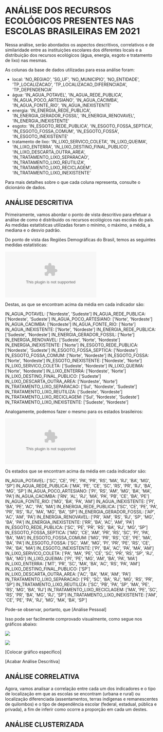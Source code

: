 # ANÁLISE DOS RECURSOS ECOLÓGICOS PRESENTES NAS ESCOLAS BRASILEIRAS EM 2021

Nessa análise, serão abordados os aspectos descritivos, correlativos e de similaridade entre as instituições escolares dos diferentes locais e a distribuição dos recursos ecológicos (água, energia, esgoto e tratamento de lixo) nas mesmas.

As colunas da base de dados utilizadas para essa análise foram:
- local: 'NO_REGIAO', 'SG_UF', 'NO_MUNICIPIO', 'NO_ENTIDADE', 'TP_LOCALIZACAO', 'TP_LOCALIZACAO_DIFERENCIADA', 'TP_DEPENDENCIA'
- água: 'IN_AGUA_POTAVEL', 'IN_AGUA_REDE_PUBLICA', 'IN_AGUA_POCO_ARTESIANO', 'IN_AGUA_CACIMBA',                'IN_AGUA_FONTE_RIO', 'IN_AGUA_INEXISTENTE'
- energia: 'IN_ENERGIA_REDE_PUBLICA', 'IN_ENERGIA_GERADOR_FOSSIL', 'IN_ENERGIA_RENOVAVEL', 'IN_ENERGIA_INEXISTENTE'
- esgoto: 'IN_ESGOTO_REDE_PUBLICA', 'IN_ESGOTO_FOSSA_SEPTICA', 'IN_ESGOTO_FOSSA_COMUM', 'IN_ESGOTO_FOSSA', 'IN_ESGOTO_INEXISTENTE'
- tratamento de lixo: 'IN_LIXO_SERVICO_COLETA', 'IN_LIXO_QUEIMA', 'IN_LIXO_ENTERRA', 'IN_LIXO_DESTINO_FINAL_PUBLICO', 'IN_LIXO_DESCARTA_OUTRA_AREA', 'IN_TRATAMENTO_LIXO_SEPARACAO', 'IN_TRATAMENTO_LIXO_REUTILIZA', 'IN_TRATAMENTO_LIXO_RECICLAGEM', 'IN_TRATAMENTO_LIXO_INEXISTENTE'

Para mais detalhes sobre o que cada coluna representa, consulte o dicionário de dados.

## ANÁLISE DESCRITIVA

Primeiramente, vamos abordar o ponto de vista descritivo para efetuar a análise de como é distribuido os recursos ecológicos nas escolas do país. As medidas estatísticas utilizadas foram o mínimo, o máximo, a média, a mediana e o desvio padrão.

Do ponto de vista das Regiões Demográficas do Brasil, temos as seguintes medidas estatísticas:

![Dados Descritivos das Escolas Brasileiras, por Regiões Demográficas](dados_reg.csv)

Destas, as que se encontram acima da média em cada indicador são:

IN_AGUA_POTAVEL: ['Nordeste', 'Sudeste']
IN_AGUA_REDE_PUBLICA: ['Nordeste', 'Sudeste']
IN_AGUA_POCO_ARTESIANO: ['Norte', 'Nordeste']
IN_AGUA_CACIMBA: ['Nordeste']
IN_AGUA_FONTE_RIO: ['Norte']
IN_AGUA_INEXISTENTE: ['Norte', 'Nordeste']
IN_ENERGIA_REDE_PUBLICA: ['Sudeste', 'Nordeste']
IN_ENERGIA_GERADOR_FOSSIL: ['Norte']
IN_ENERGIA_RENOVAVEL: ['Sudeste', 'Norte', 'Nordeste']
IN_ENERGIA_INEXISTENTE: ['Norte']
IN_ESGOTO_REDE_PUBLICA: ['Nordeste', 'Sudeste']
IN_ESGOTO_FOSSA_SEPTICA: ['Nordeste']
IN_ESGOTO_FOSSA_COMUM: ['Norte', 'Nordeste']
IN_ESGOTO_FOSSA: ['Norte', 'Nordeste']
IN_ESGOTO_INEXISTENTE: ['Nordeste', 'Norte']
IN_LIXO_SERVICO_COLETA: ['Sudeste', 'Nordeste']
IN_LIXO_QUEIMA: ['Norte', 'Nordeste']
IN_LIXO_ENTERRA: ['Nordeste', 'Norte']
IN_LIXO_DESTINO_FINAL_PUBLICO: ['Sudeste']
IN_LIXO_DESCARTA_OUTRA_AREA: ['Nordeste', 'Norte']
IN_TRATAMENTO_LIXO_SEPARACAO: ['Sul', 'Nordeste', 'Sudeste']
IN_TRATAMENTO_LIXO_REUTILIZA: ['Sudeste', 'Nordeste']
IN_TRATAMENTO_LIXO_RECICLAGEM: ['Sul', 'Nordeste', 'Sudeste']
IN_TRATAMENTO_LIXO_INEXISTENTE: ['Sudeste', 'Nordeste']

Analogamente, podemos fazer o mesmo para os estados brasileiros:

![Dados Descritivos das Escolas Brasileiras, por estados](dados_est.csv)

Os estados que se encontram acima da média em cada indicador são:

IN_AGUA_POTAVEL: ['SC', 'CE', 'PE', 'PA', 'PR', 'RS', 'MA', 'RJ', 'BA', 'MG', 'SP']
IN_AGUA_REDE_PUBLICA: ['MA', 'PE', 'CE', 'SC', 'RS', 'PR', 'RJ', 'BA', 'MG', 'SP']
IN_AGUA_POCO_ARTESIANO: ['PI', 'RS', 'AM', 'MG', 'BA', 'MA', 'PA']
IN_AGUA_CACIMBA: ['RN', 'AL', 'RJ', 'MA', 'PA', 'PB', 'CE', 'BA', 'PE']
IN_AGUA_FONTE_RIO: ['MG', 'BA', 'PA', 'AM']
IN_AGUA_INEXISTENTE: ['PI', 'BA', 'PE', 'AC', 'PA', 'MA']
IN_ENERGIA_REDE_PUBLICA: ['SC', 'CE', 'PE', 'PA', 'PR', 'RS', 'RJ', 'MA', 'MG', 'BA', 'SP']
IN_ENERGIA_GERADOR_FOSSIL: ['AP', 'AC', 'AM', 'PA']
IN_ENERGIA_RENOVAVEL: ['PR', 'AM', 'RS', 'RJ', 'SP', 'MG', 'BA', 'PA']
IN_ENERGIA_INEXISTENTE: ['RR', 'BA', 'AC', 'AM', 'PA']
IN_ESGOTO_REDE_PUBLICA: ['SC', 'PE', 'PR', 'RS', 'BA', 'RJ', 'MG', 'SP']
IN_ESGOTO_FOSSA_SEPTICA: ['MG', 'CE', 'AM', 'PR', 'RS', 'SC', 'PI', 'PA', 'BA', 'MA']
IN_ESGOTO_FOSSA_COMUM: ['MG', 'PR', 'RS', 'CE', 'PE', 'MA', 'BA', 'PA']
IN_ESGOTO_FOSSA: ['SC', 'AM', 'MG', 'PI', 'PR', 'PE', 'RS', 'CE', 'PA', 'BA', 'MA']
IN_ESGOTO_INEXISTENTE: ['PI', 'BA', 'AC', 'PA', 'MA', 'AM']
IN_LIXO_SERVICO_COLETA: ['PA', 'MA', 'PE', 'CE', 'SC', 'PR', 'RS', 'SP', 'RJ', 'BA', 'MG']
IN_LIXO_QUEIMA: ['PI', 'PE', 'MG', 'AM', 'BA', 'PA', 'MA']
IN_LIXO_ENTERRA: ['MT', 'PR', 'SC', 'MA', 'BA', 'AC', 'RS', 'PA', 'AM']
IN_LIXO_DESTINO_FINAL_PUBLICO: ['SP']
IN_LIXO_DESCARTA_OUTRA_AREA: ['AC', 'BA', 'MA', 'AM', 'PA']
IN_TRATAMENTO_LIXO_SEPARACAO: ['PE', 'SC', 'BA', 'RJ', 'MG', 'RS', 'PR', 'SP']
IN_TRATAMENTO_LIXO_REUTILIZA: ['SC', 'PB', 'PA', 'SP', 'MA', 'PE', 'RS', 'MG', 'BA', 'RJ']
IN_TRATAMENTO_LIXO_RECICLAGEM: ['MA', 'PE', 'SC', 'RS', 'PR', 'BA', 'MG', 'RJ', 'SP']
IN_TRATAMENTO_LIXO_INEXISTENTE: ['AM', 'CE', 'PE', 'PA', 'RJ', 'MG', 'MA', 'BA', 'SP']

Pode-se observar, portanto, que [Análise Pessoal]

Isso pode ser facilmente comprovado visualmente, como segue nos gráficos abaixo:

![](desc_NO_REGIAO.png)

![](desc_SG_UF.png)

[Colocar gráfico específico]

[Acabar Análise Descritiva]

## ANÁLISE CORRELATIVA

Agora, vamos analisar a correlação entre cada um dos indicadores e o tipo de localização em que as escolas se encontram (urbana e rural) ou localização diferenciada (assentamentos, terras indígenas e remanescentes de quilombos) e o tipo de dependência escolar (federal, estadual, pública e privada), a fim de inferir como ocorre a proporção em cada um destes.

## ANÁLISE CLUSTERIZADA


